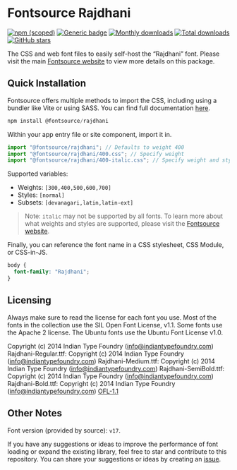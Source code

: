# Fontsource Rajdhani

[![npm (scoped)](https://img.shields.io/npm/v/@fontsource/rajdhani?color=brightgreen)](https://www.npmjs.com/package/@fontsource/rajdhani) [![Generic badge](https://img.shields.io/badge/fontsource-passing-brightgreen)](https://github.com/fontsource/fontsource) [![Monthly downloads](https://badgen.net/npm/dm/@fontsource/rajdhani)](https://github.com/fontsource/fontsource) [![Total downloads](https://badgen.net/npm/dt/@fontsource/rajdhani)](https://github.com/fontsource/fontsource) [![GitHub stars](https://img.shields.io/github/stars/fontsource/fontsource.svg?style=social&label=Star)](https://github.com/fontsource/fontsource/stargazers)

The CSS and web font files to easily self-host the “Rajdhani” font. Please visit the main [Fontsource website](https://fontsource.org/fonts/rajdhani) to view more details on this package.

## Quick Installation

Fontsource offers multiple methods to import the CSS, including using a bundler like Vite or using SASS. You can find full documentation [here](https://fontsource.org/docs/getting-started/introduction).

```javascript
npm install @fontsource/rajdhani
```

Within your app entry file or site component, import it in.

```javascript
import "@fontsource/rajdhani"; // Defaults to weight 400
import "@fontsource/rajdhani/400.css"; // Specify weight
import "@fontsource/rajdhani/400-italic.css"; // Specify weight and style
```

Supported variables:
- Weights: `[300,400,500,600,700]`
- Styles: `[normal]`
- Subsets: `[devanagari,latin,latin-ext]`

> Note: `italic` may not be supported by all fonts. To learn more about what weights and styles are supported, please visit the [Fontsource website](https://fontsource.org/fonts/rajdhani).

Finally, you can reference the font name in a CSS stylesheet, CSS Module, or CSS-in-JS.

```css
body {
  font-family: "Rajdhani";
}
```

## Licensing
Always make sure to read the license for each font you use. Most of the fonts in the collection use the SIL Open Font License, v1.1. Some fonts use the Apache 2 license. The Ubuntu fonts use the Ubuntu Font License v1.0.

Copyright (c) 2014 Indian Type Foundry (info@indiantypefoundry.com) Rajdhani-Regular.ttf: Copyright (c) 2014 Indian Type Foundry (info@indiantypefoundry.com) Rajdhani-Medium.ttf: Copyright (c) 2014 Indian Type Foundry (info@indiantypefoundry.com) Rajdhani-SemiBold.ttf: Copyright (c) 2014 Indian Type Foundry (info@indiantypefoundry.com) Rajdhani-Bold.ttf: Copyright (c) 2014 Indian Type Foundry (info@indiantypefoundry.com)
[OFL-1.1](https://openfontlicense.org)

## Other Notes
Font version (provided by source): `v17`.

If you have any suggestions or ideas to improve the performance of font loading or expand the existing library, feel free to star and contribute to this repository. You can share your suggestions or ideas by creating an [issue](https://github.com/fontsource/fontsource/issues).
